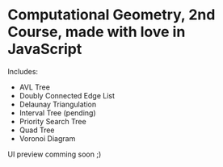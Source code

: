 # Computational Geometry, 2nd Course, made with love in JavaScript
Includes:
 - AVL Tree
 - Doubly Connected Edge List
 - Delaunay Triangulation
 - Interval Tree (pending)
 - Priority Search Tree
 - Quad Tree
 - Voronoi Diagram
 
 
 
 
UI preview comming soon ;)
